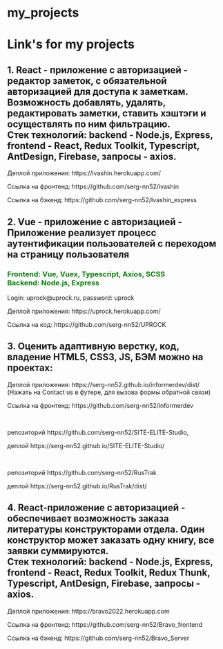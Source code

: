 # my_projects
<h1>Link's for my projects</h1>

<h2>1. React - приложение с авторизацией - редактор заметок, с обязательной авторизацией для доступа к заметкам. Возможность добавлять, удалять, редактировать заметки, ставить хэштэги и осуществлять по ним фильтрацию.</br>
Стек технологий: backend - Node.js, Express, frontend - React, Redux Toolkit, Typescript, AntDesign, Firebase, запросы - axios.</h2>

  <p>Деплой приложения: https://ivashin.herokuapp.com/</p>
  <p>Ссылка на фронтенд: https://github.com/serg-nn52/ivashin</p>
  <p>Ссылка на бэкенд: https://github.com/serg-nn52/Ivashin_express</p>
  
 <h2>2. Vue - приложение с авторизацией - Приложение реализует процесс аутентифиĸации пользователей с переходом на страницу пользователя</br>
  <h3 style="color: green">
  Frontend: Vue, Vuex, Typescript, Axios, SCSS</br>
  Backend: Node.js, Express</h2>
  </h3>

  <p>Login: uprock@uprock.ru, password: uprock</p>
  <p>Деплой приложения: https://uprock.herokuapp.com/</p>
  <p>Ссылка на код: https://github.com/serg-nn52/UPROCK</p>
  
  <h2>3. Оценить адаптивную верстку, код, владение HTML5, CSS3, JS, БЭМ можно на проектах:</h2>
 <p>Деплой приложения: https://serg-nn52.github.io/informerdev/dist/ (Нажать на Contact us в футере, для вызова формы обратной связи)</p>
  <p>Ссылка на фронтенд: https://github.com/serg-nn52/informerdev</p>
  <p></br></p>
  <p>репозиторий https://github.com/serg-nn52/SITE-ELITE-Studio,</p>
  <p>деплой https://serg-nn52.github.io/SITE-ELITE-Studio/</p>
  <p></br></p>
  <p>репозиторий https://github.com/serg-nn52/RusTrak</p>
  <p>деплой https://serg-nn52.github.io/RusTrak/dist/</p>
  
  <h2>4. React-приложение с авторизацией - обеспечивает возможность заказа литературы конструкторами отдела. Один конструктор может заказать одну книгу, все заявки суммируются.</br>
Стек технологий: backend - Node.js, Express, frontend - React, Redux Toolkit, Redux Thunk, Typescript, AntDesign, Firebase, запросы - axios.</h2>

  <p>Деплой приложения: https://bravo2022.herokuapp.com</p>
  <p>Ссылка на фронтенд: https://github.com/serg-nn52/Bravo_frontend</p>
  <p>Ссылка на бэкенд: https://github.com/serg-nn52/Bravo_Server</p>
